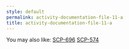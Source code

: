 ```yaml
---
style: default
permalink: activity-documentation-file-11-a
title: activity-documentation-file-11-a
---
```

You may also like:
[SCP-696](http://scp-wiki.net/scp-696)
[SCP-574](http://scp-wiki.net/scp-574)